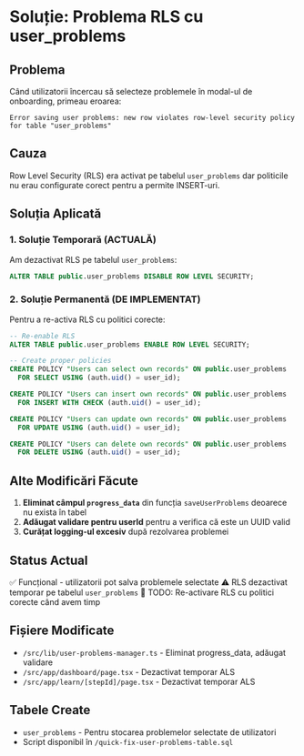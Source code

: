 # Soluție: Problema RLS cu user_problems

## Problema
Când utilizatorii încercau să selecteze problemele în modal-ul de onboarding, primeau eroarea:
```
Error saving user problems: new row violates row-level security policy for table "user_problems"
```

## Cauza
Row Level Security (RLS) era activat pe tabelul `user_problems` dar politicile nu erau configurate corect pentru a permite INSERT-uri.

## Soluția Aplicată

### 1. Soluție Temporară (ACTUALĂ)
Am dezactivat RLS pe tabelul `user_problems`:
```sql
ALTER TABLE public.user_problems DISABLE ROW LEVEL SECURITY;
```

### 2. Soluție Permanentă (DE IMPLEMENTAT)
Pentru a re-activa RLS cu politici corecte:
```sql
-- Re-enable RLS
ALTER TABLE public.user_problems ENABLE ROW LEVEL SECURITY;

-- Create proper policies
CREATE POLICY "Users can select own records" ON public.user_problems
  FOR SELECT USING (auth.uid() = user_id);

CREATE POLICY "Users can insert own records" ON public.user_problems
  FOR INSERT WITH CHECK (auth.uid() = user_id);

CREATE POLICY "Users can update own records" ON public.user_problems
  FOR UPDATE USING (auth.uid() = user_id);

CREATE POLICY "Users can delete own records" ON public.user_problems
  FOR DELETE USING (auth.uid() = user_id);
```

## Alte Modificări Făcute

1. **Eliminat câmpul `progress_data`** din funcția `saveUserProblems` deoarece nu exista în tabel
2. **Adăugat validare pentru userId** pentru a verifica că este un UUID valid
3. **Curățat logging-ul excesiv** după rezolvarea problemei

## Status Actual
✅ Funcțional - utilizatorii pot salva problemele selectate
⚠️ RLS dezactivat temporar pe tabelul `user_problems`
📝 TODO: Re-activare RLS cu politici corecte când avem timp

## Fișiere Modificate
- `/src/lib/user-problems-manager.ts` - Eliminat progress_data, adăugat validare
- `/src/app/dashboard/page.tsx` - Dezactivat temporar ALS
- `/src/app/learn/[stepId]/page.tsx` - Dezactivat temporar ALS

## Tabele Create
- `user_problems` - Pentru stocarea problemelor selectate de utilizatori
- Script disponibil în `/quick-fix-user-problems-table.sql`